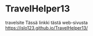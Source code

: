 # TravelHelper13
travelsite
Tässä linkki tästä web-sivusta https://islo123.github.io/TravelHelper13/
